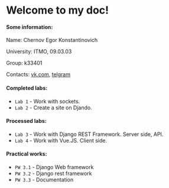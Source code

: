 # Welcome to my doc!

#### Some information:

Name: Chernov Egor Konstantinovich

University: ITMO, 09.03.03

Group: k33401

Contacts: [vk.com](vk.com/4ernovec), [telgram](t.me/chernovec)

#### Completed labs:

* `Lab 1` - Work with sockets.
* `Lab 2` - Create a site on Djando.

#### Processed labs:

* `Lab 3` - Work with Django REST Framework. Server side, API.
* `Lab 4` - Work with Vue.JS. Client side.

#### Practical works:

* `PW 3.1` - Django Web framework
* `PW 3.2` - Django rest framework
* `PW 3.3` - Documentation